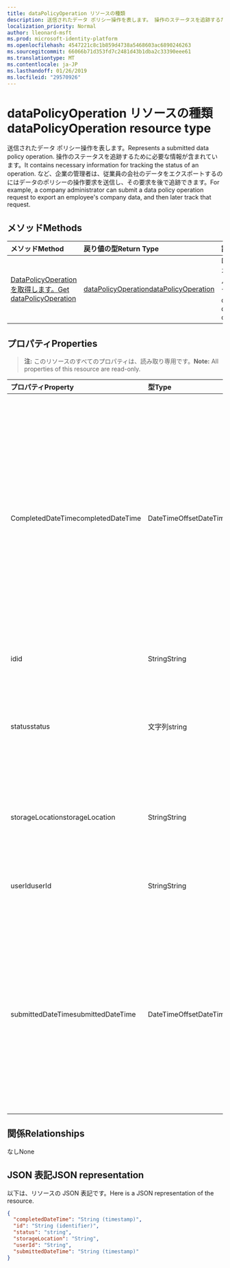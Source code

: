 ```yaml
---
title: dataPolicyOperation リソースの種類
description: 送信されたデータ ポリシー操作を表します。 操作のステータスを追跡するために必要な情報が含まれています。 など、企業の管理者は、従業員の会社のデータをエクスポートするのにはデータのポリシーの操作要求を送信し、その要求を後で追跡できます。
localization_priority: Normal
author: lleonard-msft
ms.prod: microsoft-identity-platform
ms.openlocfilehash: 4547221c8c1b859d4738a5468603ac6890246263
ms.sourcegitcommit: 66066b71d353fd7c2481d43b1dba2c33390eee61
ms.translationtype: MT
ms.contentlocale: ja-JP
ms.lasthandoff: 01/26/2019
ms.locfileid: "29570926"
---
```

# <a name="datapolicyoperation-resource-type"></a><span data-ttu-id="21bdd-105">dataPolicyOperation リソースの種類</span><span class="sxs-lookup"><span data-stu-id="21bdd-105">dataPolicyOperation resource type</span></span>

<span data-ttu-id="21bdd-106">送信されたデータ ポリシー操作を表します。</span><span class="sxs-lookup"><span data-stu-id="21bdd-106">Represents a submitted data policy operation.</span></span> <span data-ttu-id="21bdd-107">操作のステータスを追跡するために必要な情報が含まれています。</span><span class="sxs-lookup"><span data-stu-id="21bdd-107">It contains necessary information for tracking the status of an operation.</span></span> <span data-ttu-id="21bdd-108">など、企業の管理者は、従業員の会社のデータをエクスポートするのにはデータのポリシーの操作要求を送信し、その要求を後で追跡できます。</span><span class="sxs-lookup"><span data-stu-id="21bdd-108">For example, a company administrator can submit a data policy operation request to export an employee's company data, and then later track that request.</span></span>

## <a name="methods"></a><span data-ttu-id="21bdd-109">メソッド</span><span class="sxs-lookup"><span data-stu-id="21bdd-109">Methods</span></span>

| <span data-ttu-id="21bdd-110">メソッド</span><span class="sxs-lookup"><span data-stu-id="21bdd-110">Method</span></span>           | <span data-ttu-id="21bdd-111">戻り値の型</span><span class="sxs-lookup"><span data-stu-id="21bdd-111">Return Type</span></span>    |<span data-ttu-id="21bdd-112">説明</span><span class="sxs-lookup"><span data-stu-id="21bdd-112">Description</span></span>|
|:---------------|:--------|:----------|
|[<span data-ttu-id="21bdd-113">DataPolicyOperation を取得します。</span><span class="sxs-lookup"><span data-stu-id="21bdd-113">Get dataPolicyOperation</span></span>](../api/datapolicyoperation-get.md) | [<span data-ttu-id="21bdd-114">dataPolicyOperation</span><span class="sxs-lookup"><span data-stu-id="21bdd-114">dataPolicyOperation</span></span>](datapolicyoperation.md) |<span data-ttu-id="21bdd-115">DataPolicyOperation オブジェクトのプロパティを参照します。</span><span class="sxs-lookup"><span data-stu-id="21bdd-115">Read properties of the dataPolicyOperation object.</span></span>|

## <a name="properties"></a><span data-ttu-id="21bdd-116">プロパティ</span><span class="sxs-lookup"><span data-stu-id="21bdd-116">Properties</span></span>

> <span data-ttu-id="21bdd-117">**注:** このリソースのすべてのプロパティは、読み取り専用です。</span><span class="sxs-lookup"><span data-stu-id="21bdd-117">**Note:** All properties of this resource are read-only.</span></span>

| <span data-ttu-id="21bdd-118">プロパティ</span><span class="sxs-lookup"><span data-stu-id="21bdd-118">Property</span></span>     | <span data-ttu-id="21bdd-119">型</span><span class="sxs-lookup"><span data-stu-id="21bdd-119">Type</span></span>   |<span data-ttu-id="21bdd-120">説明</span><span class="sxs-lookup"><span data-stu-id="21bdd-120">Description</span></span>|
|:---------------|:--------|:----------|
|<span data-ttu-id="21bdd-121">CompletedDateTime</span><span class="sxs-lookup"><span data-stu-id="21bdd-121">completedDateTime</span></span>|<span data-ttu-id="21bdd-122">DateTimeOffset</span><span class="sxs-lookup"><span data-stu-id="21bdd-122">DateTimeOffset</span></span>|<span data-ttu-id="21bdd-123">このデータ ポリシーの操作の要求が完了すると、UTC 時刻での ISO 8601 形式を使用して表します。</span><span class="sxs-lookup"><span data-stu-id="21bdd-123">Represents when the request for this data policy operation was completed, in UTC time, using the ISO 8601 format.</span></span> <span data-ttu-id="21bdd-124">たとえば、2014 年 1 月 1 日午前 0 時 (UTC) は、`'2014-01-01T00:00:00Z'` のようになります。</span><span class="sxs-lookup"><span data-stu-id="21bdd-124">For example, midnight UTC on Jan 1, 2014 would look like this: `'2014-01-01T00:00:00Z'`.</span></span> <span data-ttu-id="21bdd-125">操作が完了するまで null になります。</span><span class="sxs-lookup"><span data-stu-id="21bdd-125">Null until the operation completes.</span></span>|
|<span data-ttu-id="21bdd-126">id</span><span class="sxs-lookup"><span data-stu-id="21bdd-126">id</span></span>|<span data-ttu-id="21bdd-127">String</span><span class="sxs-lookup"><span data-stu-id="21bdd-127">String</span></span>| <span data-ttu-id="21bdd-128">この操作に固有のキーです。</span><span class="sxs-lookup"><span data-stu-id="21bdd-128">Unique key for this operation.</span></span> |
|<span data-ttu-id="21bdd-129">status</span><span class="sxs-lookup"><span data-stu-id="21bdd-129">status</span></span>|<span data-ttu-id="21bdd-130">文字列</span><span class="sxs-lookup"><span data-stu-id="21bdd-130">string</span></span>| <span data-ttu-id="21bdd-131">可能な値は、`notStarted`、`running`、`complete`、`failed`、`unknownFutureValue` です。</span><span class="sxs-lookup"><span data-stu-id="21bdd-131">Possible values are: `notStarted`, `running`, `complete`, `failed`, `unknownFutureValue`.</span></span>|
|<span data-ttu-id="21bdd-132">storageLocation</span><span class="sxs-lookup"><span data-stu-id="21bdd-132">storageLocation</span></span>|<span data-ttu-id="21bdd-133">String</span><span class="sxs-lookup"><span data-stu-id="21bdd-133">String</span></span>|<span data-ttu-id="21bdd-134">URL の場所のデータをエクスポートするのには、要求をエクスポートします。</span><span class="sxs-lookup"><span data-stu-id="21bdd-134">The URL location to where data is being exported for export requests.</span></span>|
|<span data-ttu-id="21bdd-135">userId</span><span class="sxs-lookup"><span data-stu-id="21bdd-135">userId</span></span>|<span data-ttu-id="21bdd-136">String</span><span class="sxs-lookup"><span data-stu-id="21bdd-136">String</span></span>|<span data-ttu-id="21bdd-137">操作を実行するユーザーのユーザーの id。</span><span class="sxs-lookup"><span data-stu-id="21bdd-137">The id for the user on whom the operation is performed.</span></span>|
|<span data-ttu-id="21bdd-138">submittedDateTime</span><span class="sxs-lookup"><span data-stu-id="21bdd-138">submittedDateTime</span></span>|<span data-ttu-id="21bdd-139">DateTimeOffset</span><span class="sxs-lookup"><span data-stu-id="21bdd-139">DateTimeOffset</span></span>|<span data-ttu-id="21bdd-140">このデータの操作の要求が送信された UTC 時刻での ISO 8601 形式を使用する場合を表します。</span><span class="sxs-lookup"><span data-stu-id="21bdd-140">Represents when the request for this data operation was submitted, in UTC time, using the ISO 8601 format.</span></span> <span data-ttu-id="21bdd-141">たとえば、2014 年 1 月 1 日午前 0 時 (UTC) は、次のようになります。`'2014-01-01T00:00:00Z'`</span><span class="sxs-lookup"><span data-stu-id="21bdd-141">For example, midnight UTC on Jan 1, 2014 would look like this: `'2014-01-01T00:00:00Z'`</span></span>|

## <a name="relationships"></a><span data-ttu-id="21bdd-142">関係</span><span class="sxs-lookup"><span data-stu-id="21bdd-142">Relationships</span></span>
<span data-ttu-id="21bdd-143">なし</span><span class="sxs-lookup"><span data-stu-id="21bdd-143">None</span></span>


## <a name="json-representation"></a><span data-ttu-id="21bdd-144">JSON 表記</span><span class="sxs-lookup"><span data-stu-id="21bdd-144">JSON representation</span></span>

<span data-ttu-id="21bdd-145">以下は、リソースの JSON 表記です。</span><span class="sxs-lookup"><span data-stu-id="21bdd-145">Here is a JSON representation of the resource.</span></span>

<!-- {
  "blockType": "resource",
  "optionalProperties": [

  ],
  "@odata.type": "microsoft.graph.dataPolicyOperation"
}-->

```json
{
  "completedDateTime": "String (timestamp)",
  "id": "String (identifier)",
  "status": "string",
  "storageLocation": "String",
  "userId": "String",
  "submittedDateTime": "String (timestamp)"
}

```

<!-- uuid: 8fcb5dbc-d5aa-4681-8e31-b001d5168d79
2015-10-25 14:57:30 UTC -->
<!-- {
  "type": "#page.annotation",
  "description": "dataPolicyOperation resource",
  "keywords": "",
  "section": "documentation",
  "tocPath": ""
}-->
